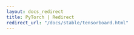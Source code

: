 ```yaml
---
layout: docs_redirect
title: PyTorch | Redirect
redirect_url: "/docs/stable/tensorboard.html"
---
```

